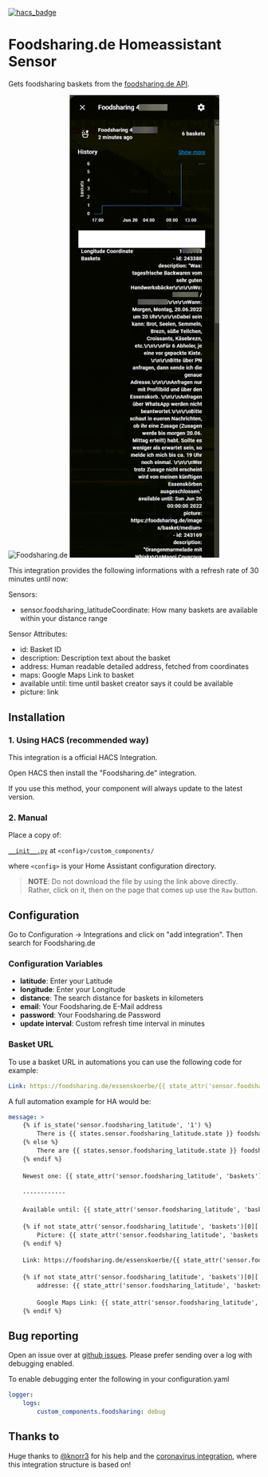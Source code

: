 [![hacs_badge](https://img.shields.io/badge/HACS-Default-41BDF5.svg?style=for-the-badge)](https://github.com/hacs/integration)
# Foodsharing.de Homeassistant Sensor
Gets foodsharing baskets from the [foodsharing.de API](https://beta.foodsharing.de/api/doc/).

<img src="https://wiki.foodsharing.de/images/thumb/3/35/Foodsharinglogo_positiv.png/280px-Foodsharinglogo_positiv.png" alt="Foodsharing.de" width="300px">

<img src="images/sensor.png" alt="Foodsharing.de Sensor" width="300px">




This integration provides the following informations with a refresh rate of 30 minutes until now:


Sensors:

- sensor.foodsharing_latitudeCoordinate: How many baskets are available within your distance range

Sensor Attributes:

- id: Basket ID
- description: Description text about the basket
- address: Human readable detailed address, fetched from coordinates
- maps: Google Maps Link to basket
- available until: time until basket creator says it could be available
- picture: link

## Installation
### 1. Using HACS (recommended way)

This integration is a official HACS Integration.

Open HACS then install the "Foodsharing.de" integration.

If you use this method, your component will always update to the latest version.

### 2. Manual
Place a copy of:

[`__init__.py`](custom_components/foodsharing) at `<config>/custom_components/`

where `<config>` is your Home Assistant configuration directory.

>__NOTE__: Do not download the file by using the link above directly. Rather, click on it, then on the page that comes up use the `Raw` button.

## Configuration

Go to Configuration -> Integrations and click on "add integration". Then search for Foodsharing.de

### Configuration Variables
- **latitude**: Enter your Latitude
- **longitude**: Enter your Longitude
- **distance**: The search distance for baskets in kilometers
- **email**: Your Foodsharing.de E-Mail address
- **password**: Your Foodsharing.de Password
- **update interval**: Custom refresh time interval in minutes

### Basket URL
To use a basket URL in automations you can use the following code for example:

```yaml
Link: https://foodsharing.de/essenskoerbe/{{ state_attr('sensor.foodsharing_latitude', 'baskets')[0]['id'] }}
```

A full automation example for HA would be:

```yaml
message: >
    {% if is_state('sensor.foodsharing_latitude', '1') %}
        There is {{ states.sensor.foodsharing_latitude.state }} foodsharing basket available.
    {% else %}
        There are {{ states.sensor.foodsharing_latitude.state }} foodsharing baskets available.
    {% endif %}

    Newest one: {{ state_attr('sensor.foodsharing_latitude', 'baskets')[0]['description'] }}

    ------------

    Available until: {{ state_attr('sensor.foodsharing_latitude', 'baskets')[0]['available until'] }}

    {% if not state_attr('sensor.foodsharing_latitude', 'baskets')[0]['picture'] == '' %}
        Picture: {{ state_attr('sensor.foodsharing_latitude', 'baskets')[0]['picture'] }}
    {% endif %}

    Link: https://foodsharing.de/essenskoerbe/{{ state_attr('sensor.foodsharing_latitude', 'baskets')[0]['id'] }}

    {% if not state_attr('sensor.foodsharing_latitude', 'baskets')[0]['address'] == 'unavailable' %}
        addresse: {{ state_attr('sensor.foodsharing_latitude', 'baskets')[0]['address'] }}

        Google Maps Link: {{ state_attr('sensor.foodsharing_latitude', 'baskets')[0]['maps'] }}
    {% endif %}
```

## Bug reporting
Open an issue over at [github issues](https://github.com/FaserF/ha-foodsharing/issues). Please prefer sending over a log with debugging enabled.

To enable debugging enter the following in your configuration.yaml

```yaml
logger:
    logs:
        custom_components.foodsharing: debug
```

## Thanks to
Huge thanks to [@knorr3](https://github.com/knorr3) for his help and the [coronavirus integration](https://github.com/knorr3/coronavirus_germany), where this integration structure is based on!